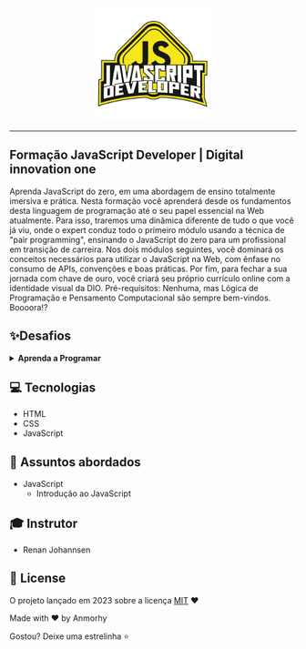 <p align="center">
    <img width="200" src="./assets/js.png">
</p>

-------
## Formação JavaScript Developer | Digital innovation one 

Aprenda JavaScript do zero, em uma abordagem de ensino totalmente imersiva e prática. Nesta formação você aprenderá desde os fundamentos desta linguagem de programação até o seu papel essencial na Web atualmente. Para isso, traremos uma dinâmica diferente de tudo o que você já viu, onde o expert conduz todo o primeiro módulo usando a técnica de "pair programming", ensinando o JavaScript do zero para um profissional em transição de carreira. Nos dois módulos seguintes, você dominará os conceitos necessários para utilizar o JavaScript na Web, com ênfase no consumo de APIs, convenções e boas práticas. Por fim, para fechar a sua jornada com chave de ouro, você criará seu próprio currículo online com a identidade visual da DIO. Pré-requisitos: Nenhuma, mas Lógica de Programação e Pensamento Computacional são sempre bem-vindos. Boooora!? 

## ✨Desafios
<details>
    <summary><strong>Aprenda a Programar</strong></summary>
    <br />
    <div align="left">
        <table border=1>
            <tr>
                <th colspan="3"><a href="">01_Primeiros Passos JavaScipt</a></th>
            </tr>
            <tr>
                <th>Desafio</th>
                <th>Solução</th>
                <th>Status</th>
            </tr>
            <tr>
                <td>Desafio_Valor de uma viagem</td>
                <td><a href="https://github.com/anmorhy/Formacao-JavaScript-Developer/blob/master/Aprenda%20a%20Programar%20do%20Zero/01%20-%20Primeiros%20Passos%20com%20JavaScript/01%20-%20variaveis%20e%20operadores/desafio_01.js">Código</a></td>
                <td align="center">✔️</td>
            </tr> 
            <tr>
                <td>Desafio_Valor de uma viagem com tipo de combustivel</td>
                <td><a href="https://github.com/anmorhy/Formacao-JavaScript-Developer/blob/master/Aprenda%20a%20Programar%20do%20Zero/01%20-%20Primeiros%20Passos%20com%20JavaScript/01%20-%20variaveis%20e%20operadores/desafio_02.js">Código</a></td>
                <td align="center">✔️</td>
            </tr> 
            <tr>
                <td>Desafio_Valor da media do aluno</td>
                <td><a href="https://github.com/anmorhy/Formacao-JavaScript-Developer/blob/master/Aprenda%20a%20Programar%20do%20Zero/01%20-%20Primeiros%20Passos%20com%20JavaScript/01%20-%20variaveis%20e%20operadores/desafio_03.js">Código</a></td>
                <td align="center">✔️</td>
            </tr> 
            <tr>
                <td>Desafio_Calcular IMC</td>
                <td><a href="https://github.com/anmorhy/Formacao-JavaScript-Developer/blob/master/Aprenda%20a%20Programar%20do%20Zero/01%20-%20Primeiros%20Passos%20com%20JavaScript/01%20-%20variaveis%20e%20operadores/desafio_04.js">Código</a></td>
                <td align="center">✔️</td>
            </tr>      
            <tr>
                <td>Desafio_Calcular Desconto</td>
                <td><a href="https://github.com/anmorhy/Formacao-JavaScript-Developer/blob/master/Aprenda%20a%20Programar%20do%20Zero/01%20-%20Primeiros%20Passos%20com%20JavaScript/01%20-%20variaveis%20e%20operadores/desafio_05.js">Código</a></td>
                <td align="center">✔️</td>
            </tr>   
            <tr>
                <th colspan="3"><a href="">02_Conhecendo Funções</a></th>
            </tr>                     
            <tr>
            <td>Poder Função</td>
                <td><a href="">Código</a></td>
                <td align="center">✔️</td>
            </tr>
             <td>Desafio_Classificar IMC</td>
                <td><a href="https://github.com/anmorhy/Formacao-JavaScript-Developer/blob/master/Aprenda%20a%20Programar%20do%20Zero/02%20-%20Conhecendo%20Fun%C3%A7%C3%B5es/desafio_01.js">Código</a></td>
                <td align="center">✔️</td>
            </tr>
             <td>Desafio_Verificar Idade</td>
                <td><a href="https://github.com/anmorhy/Formacao-JavaScript-Developer/blob/master/Aprenda%20a%20Programar%20do%20Zero/02%20-%20Conhecendo%20Fun%C3%A7%C3%B5es/desafio_02.js">Código</a></td>
                <td align="center">✔️</td>
            </tr>
            <td>Desafio_Aplicar Desconto</td>
                <td><a href="https://github.com/anmorhy/Formacao-JavaScript-Developer/blob/master/Aprenda%20a%20Programar%20do%20Zero/02%20-%20Conhecendo%20Fun%C3%A7%C3%B5es/desafio_03.js">Código</a></td>
                <td align="center">✔️</td>
            </tr>
            </tr>   
            <tr>
                <th colspan="3"><a href="">03_Objetos e Classes</a></th>
            </tr>                     
            <tr>
            <td>Entendendo Objetos e Classes</td>
                <td><a href="https://github.com/anmorhy/Formacao-JavaScript-Developer/blob/master/Aprenda%20a%20Programar%20do%20Zero/03%20-%20Objetos%20e%20Classes/01_objetosClasses.js">Código</a></td>
                <td align="center">✔️</td>
            </tr>
        </table>  
    </div>
</details>

## 💻 Tecnologias
- HTML
- CSS
- JavaScript

## 💬 Assuntos abordados

- JavaScript
    - Introdução ao JavaScript

## 🎓 Instrutor
 - Renan Johannsen

## 📜 License

O projeto lançado em 2023 sobre a licença [MIT](./LICENSE) ❤️ 

Made with ♥ by Anmorhy

Gostou? Deixe uma estrelinha ⭐
